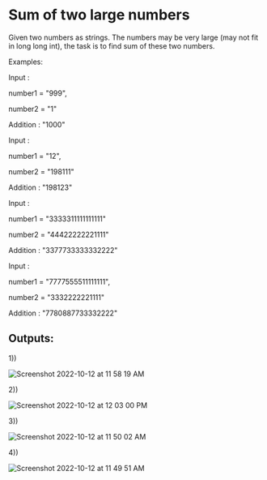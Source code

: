 # Sum of two large numbers

Given two numbers as strings. The numbers may be very large (may not fit in long long int), the task is to find sum of these two numbers.

Examples: 

Input  :

number1 = "999", 
         
number2 = "1"

Addition : "1000"

Input  :

number1 = "12", 
         
number2 = "198111"

Addition : "198123"

Input  : 

number1 = "3333311111111111" 

number2 =  "44422222221111"

Addition : "3377733333332222"


Input  :

number1 = "7777555511111111", 
         
number2 = "3332222221111"

Addition : "7780887733332222"


## Outputs:

1))

![Screenshot 2022-10-12 at 11 58 19 AM](https://user-images.githubusercontent.com/25427227/195266705-b542b6a4-d978-40f8-a819-080df7f3743f.png)


2))

![Screenshot 2022-10-12 at 12 03 00 PM](https://user-images.githubusercontent.com/25427227/195268098-dbd98151-f54d-4167-b055-ca5ad64cf1c8.png)


3))

![Screenshot 2022-10-12 at 11 50 02 AM](https://user-images.githubusercontent.com/25427227/195265984-4cf26640-4f10-488c-b958-3701077c79d0.png)


4))

![Screenshot 2022-10-12 at 11 49 51 AM](https://user-images.githubusercontent.com/25427227/195266035-94b58e80-675a-4b77-932b-d6ddefe4ea52.png)



